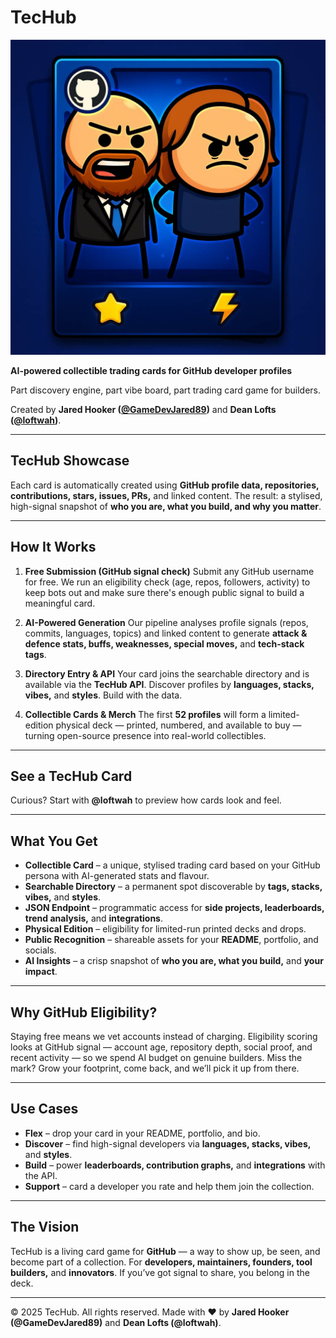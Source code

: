# TecHub

![TecHub](public/techub-hero.jpg)

**AI-powered collectible trading cards for GitHub developer profiles**

Part discovery engine, part vibe board, part trading card game for builders.

Created by **Jared Hooker ([@GameDevJared89](https://github.com/jrh89))** and **Dean Lofts
([@loftwah](https://github.com/loftwah))**.

---

## TecHub Showcase

Each card is automatically created using **GitHub profile data, repositories, contributions, stars,
issues, PRs,** and linked content. The result: a stylised, high-signal snapshot of **who you are,
what you build, and why you matter**.

---

## How It Works

1. **Free Submission (GitHub signal check)** Submit any GitHub username for free. We run an
   eligibility check (age, repos, followers, activity) to keep bots out and make sure there's enough
   public signal to build a meaningful card.

2. **AI-Powered Generation** Our pipeline analyses profile signals (repos, commits, languages,
   topics) and linked content to generate **attack & defence stats, buffs, weaknesses, special
   moves,** and **tech-stack tags**.

3. **Directory Entry & API** Your card joins the searchable directory and is available via the
   **TecHub API**. Discover profiles by **languages, stacks, vibes,** and **styles**. Build with the
   data.

4. **Collectible Cards & Merch** The first **52 profiles** will form a limited-edition physical deck
   — printed, numbered, and available to buy — turning open-source presence into real-world
   collectibles.

---

## See a TecHub Card

Curious? Start with **@loftwah** to preview how cards look and feel.

---

## What You Get

- **Collectible Card** – a unique, stylised trading card based on your GitHub persona with
  AI-generated stats and flavour.
- **Searchable Directory** – a permanent spot discoverable by **tags, stacks, vibes,** and
  **styles**.
- **JSON Endpoint** – programmatic access for **side projects, leaderboards, trend analysis,** and
  **integrations**.
- **Physical Edition** – eligibility for limited-run printed decks and drops.
- **Public Recognition** – shareable assets for your **README**, portfolio, and socials.
- **AI Insights** – a crisp snapshot of **who you are, what you build,** and **your impact**.

---

## Why GitHub Eligibility?

Staying free means we vet accounts instead of charging. Eligibility scoring looks at GitHub signal —
account age, repository depth, social proof, and recent activity — so we spend AI budget on genuine
builders. Miss the mark? Grow your footprint, come back, and we’ll pick it up from there.

---

## Use Cases

- **Flex** – drop your card in your README, portfolio, and bio.
- **Discover** – find high-signal developers via **languages, stacks, vibes,** and **styles**.
- **Build** – power **leaderboards, contribution graphs,** and **integrations** with the API.
- **Support** – card a developer you rate and help them join the collection.

---

## The Vision

TecHub is a living card game for **GitHub** — a way to show up, be seen, and become part of a
collection. For **developers, maintainers, founders, tool builders,** and **innovators**. If you’ve
got signal to share, you belong in the deck.

---

© 2025 TecHub. All rights reserved. Made with ❤️ by **Jared Hooker (@GameDevJared89)** and **Dean
Lofts (@loftwah)**.
